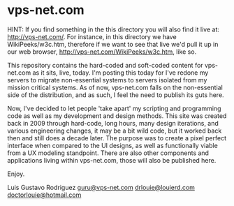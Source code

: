 # vps-net.com

HINT: If you find something in the this directory you will also find it live at: http://vps-net.com/. For instance, in this directory we have WikiPeeks/w3c.htm, therefore if we want to see that live we'd pull it up in our web browser, http://vps-net.com/WikiPeeks/w3c.htm, like so.

This repository contains the hard-coded and soft-coded content for vps-net.com as it sits, live, today. I'm posting this today for I've redone my servers to migrate non-essential systems to servers isolated from my mission critical systems. As of now, vps-net.com falls on the non-essential side of the distribution, and as such, I feel the need to publish its guts here.

 Now, I've decided to let people 'take apart' my scripting and programming code as well as my development and design methods. This site was created back in 2009 through hard-code, long hours, many design iterations, and various engineering changes, it may be a bit wild code, but it worked back then and still does a decade later. The purpose was to create a pixel perfect interface when compared to the UI designs, as well as functionally viable from a UX modeling standpoint. There are also other components and applications living within vps-net.com, those will also be published here.

Enjoy.

Luis Gustavo Rodriguez
guru@vps-net.com
drlouie@louierd.com
doctorlouie@hotmail.com
